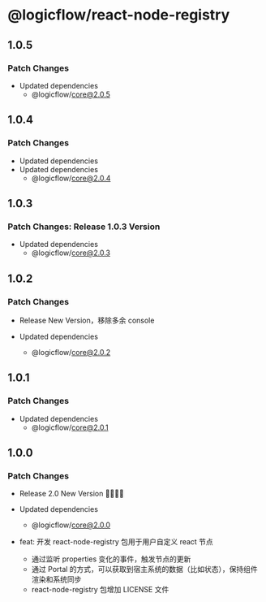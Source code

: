 # @logicflow/react-node-registry

## 1.0.5

### Patch Changes

- Updated dependencies
  - @logicflow/core@2.0.5

## 1.0.4

### Patch Changes

- Updated dependencies
- Updated dependencies
  - @logicflow/core@2.0.4

## 1.0.3

### Patch Changes: Release 1.0.3 Version

- Updated dependencies
  - @logicflow/core@2.0.3

## 1.0.2

### Patch Changes

- Release New Version，移除多余 console

- Updated dependencies
  - @logicflow/core@2.0.2

## 1.0.1

### Patch Changes

- Updated dependencies
  - @logicflow/core@2.0.1

## 1.0.0

### Patch Changes

- Release 2.0 New Version 🎉🎉🎉🎉
- Updated dependencies

  - @logicflow/core@2.0.0

- feat: 开发 react-node-registry 包用于用户自定义 react 节点
  - 通过监听 properties 变化的事件，触发节点的更新
  - 通过 Portal 的方式，可以获取到宿主系统的数据（比如状态），保持组件渲染和系统同步
  - react-node-registry 包增加 LICENSE 文件

